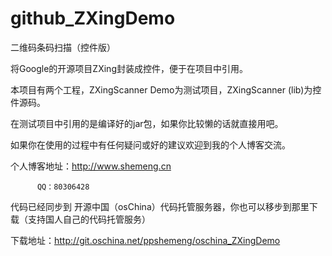 github_ZXingDemo
================

二维码条码扫描（控件版）

将Google的开源项目ZXing封装成控件，便于在项目中引用。

本项目有两个工程，ZXingScanner Demo为测试项目，ZXingScanner (lib)为控件源码。

在测试项目中引用的是编译好的jar包，如果你比较懒的话就直接用吧。

如果你在使用的过程中有任何疑问或好的建议欢迎到我的个人博客交流。

个人博客地址：http://www.shemeng.cn

          QQ：80306428
          
代码已经同步到 开源中国（osChina）代码托管服务器，你也可以移步到那里下载（支持国人自己的代码托管服务）  

下载地址：http://git.oschina.net/ppshemeng/oschina_ZXingDemo
